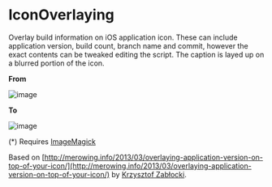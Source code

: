 IconOverlaying
==============

Overlay build information on iOS application icon. These can include application version, build count, branch name and commit, however the exact contents can be tweaked editing the script. The caption is layed up on a blurred portion of the icon.

**From**

![image](http://f.cl.ly/items/1N3q012Z2a26103I1j0r/AppIcon60x60@2x.png)

**To**

![image](http://f.cl.ly/items/3D2q252w1Q2w1B2E3d3u/AppIcon60x60@2x.png)

(*) Requires [ImageMagick](http://www.imagemagick.org)

Based on [http://merowing.info/2013/03/overlaying-application-version-on-top-of-your-icon/](http://merowing.info/2013/03/overlaying-application-version-on-top-of-your-icon/) by [Krzysztof Zabłocki](https://twitter.com/merowing_).


